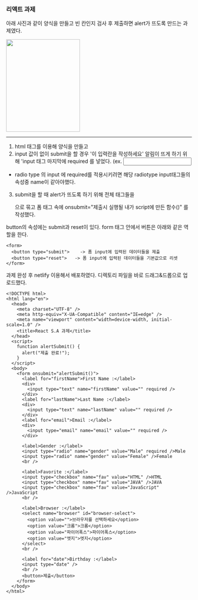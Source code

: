 ### 리액트 과제
아래 사진과 같이 양식을 만들고 빈 칸인지 검사 후 제출하면 alert가 뜨도록 만드는 과제였다.

<img src="https://user-images.githubusercontent.com/109060295/218325638-0c2b1d8c-f58a-478d-84e5-df1aaafb5a25.png" width="200px" height="250px" />

---
1) html 태그를 이용해 양식을 만들고
2) input 값이 없이 submit을 할 경우 '이 입력란을 작성하세요' 알림이 뜨게 하기 위해
    'input 태그 마지막에 required 를 넣었다.
    (ex. <input type="text" name="firstName" required />
- radio type 의 input 에 required를 적용시키려면 해당 radiotype input태그들의 속성중 name이 같아야했다.
3) submit을 할 때 alert가 뜨도록 하기 위해 전체 태그들을 <form></form>으로 묶고
폼 태그 속에 onsubmit="제출시 실행될 내가 script에 만든 함수()" 를 작성했다.

button의 속성에는 submit과 reset이 있다.
form 태그 안에서 버튼은 아래와 같은 역할을 한다.
```
<form>
  <button type="submit">    -> 폼 input에 입력된 데이터들을 제출
  <button type="reset">   -> 폼 input에 입력된 데이터들을 기본값으로 리셋
</form>
```
과제 완성 후 netlify 이용해서 배포하였다.
디렉토리 파일을 바로 드래그&드롭으로 업로드했다.

```
<!DOCTYPE html>
<html lang="en">
  <head>
    <meta charset="UTF-8" />
    <meta http-equiv="X-UA-Compatible" content="IE=edge" />
    <meta name="viewport" content="width=device-width, initial-scale=1.0" />
    <title>React S.A 과제</title>
  </head>
  <script>
    function alertSubmit() {
      alert("제출 완료!");
    }
  </script>
  <body>
    <form onsubmit="alertSubmit()">
      <label for="firstName">First Name :</label>
      <div>
        <input type="text" name="firstName" value="" required />
      </div>
      <label for="lastName">Last Name :</label>
      <div>
        <input type="text" name="lastName" value="" required />
      </div>
      <label for="email">Email :</label>
      <div>
        <input type="email" name="email" value="" required />
      </div>
 
      <label>Gender :</label>
      <input type="radio" name="gender" value="Male" required />Male
      <input type="radio" name="gender" value="Female" />Female
      <br />
 
      <label>Favorite :</label>
      <input type="checkbox" name="fav" value="HTML" />HTML
      <input type="checkbox" name="fav" value="JAVA" />JAVA
      <input type="checkbox" name="fav" value="JavaScript" />JavaScript
      <br />
 
      <label>Browser :</label>
      <select name="browser" id="browser-select">
        <option value="">브라우저를 선택하세요</option>
        <option value="크롬">크롬</option>
        <option value="파이어폭스">파이어폭스</option>
        <option value="엣지">엣지</option>
      </select>
      <br />
 
      <label for="date">Birthday :</label>
      <input type="date" />
      <br />
      <button>제출</button>
    </form>
  </body>
</html>
```
